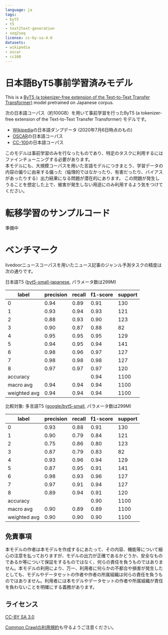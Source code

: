 ```yaml
---
language: ja
tags:
- byt5
- t5
- text2text-generation
- seq2seq
license: cc-by-sa-4.0
datasets:
- wikipedia
- oscar
- cc100
---
```


# 日本語ByT5事前学習済みモデル

This is a [ByT5 (a tokenizer-free extension of the Text-to-Text Transfer Transformer)](https://github.com/google-research/byt5/) model pretrained on Japanese corpus.

次の日本語コーパス（約100GB）を用いて事前学習を行ったByT5 (a tokenizer-free extension of the Text-to-Text Transfer Transformer) モデルです。  

* [Wikipedia](https://ja.wikipedia.org)の日本語ダンプデータ (2020年7月6日時点のもの)
* [OSCAR](https://oscar-corpus.com)の日本語コーパス
* [CC-100](http://data.statmt.org/cc-100/)の日本語コーパス

このモデルは事前学習のみを行なったものであり、特定のタスクに利用するにはファインチューニングする必要があります。  
本モデルにも、大規模コーパスを用いた言語モデルにつきまとう、学習データの内容の偏りに由来する偏った（倫理的ではなかったり、有害だったり、バイアスがあったりする）出力結果になる問題が潜在的にあります。
この問題が発生しうることを想定した上で、被害が発生しない用途にのみ利用するよう気をつけてください。


# 転移学習のサンプルコード

準備中


# ベンチマーク

livedoorニュースコーパスを用いたニュース記事のジャンル予測タスクの精度は次の通りです。

日本語T5 ([byt5-small-japanese](https://huggingface.co/sonoisa/byt5-small-japanese), パラメータ数は299M)

| label       |  precision  |  recall | f1-score | support |
| ----------- | ----------- | ------- | -------- | ------- |
|           0 |      0.94   |   0.89  |    0.91  |     130 |
|           1 |      0.93   |   0.94  |    0.93  |     121 |
|           2 |      0.88   |   0.93  |    0.90  |     123 |
|           3 |      0.90   |   0.87  |    0.88  |      82 |
|           4 |      0.95   |   0.95  |    0.95  |     129 |
|           5 |      0.94   |   0.95  |    0.94  |     141 |
|           6 |      0.98   |   0.96  |    0.97  |     127 |
|           7 |      0.98   |   0.98  |    0.98  |     127 |
|           8 |      0.97   |   0.97  |    0.97  |     120 |
|   accuracy  |             |         |    0.94  |    1100 |
|  macro avg  |      0.94   |   0.94  |    0.94  |    1100 |
| weighted avg |     0.94   |   0.94  |    0.94  |    1100 |


比較対象: 多言語T5 ([google/byt5-small](https://huggingface.co/google/byt5-small), パラメータ数は299M)

| label       |  precision  |  recall | f1-score | support |
| ----------- | ----------- | ------- | -------- | ------- |
|           0 |      0.93   |   0.88  |    0.91  |     130 |
|           1 |      0.90   |   0.79  |    0.84  |     121 |
|           2 |      0.75   |   0.86  |    0.80  |     123 |
|           3 |      0.87   |   0.79  |    0.83  |      82 |
|           4 |      0.93   |   0.96  |    0.94  |     129 |
|           5 |      0.87   |   0.95  |    0.91  |     141 |
|           6 |      0.98   |   0.93  |    0.96  |     127 |
|           7 |      0.97   |   0.91  |    0.94  |     127 |
|           8 |      0.89   |   0.94  |    0.91  |     120 |
|   accuracy  |             |         |    0.90  |    1100 |
|  macro avg  |      0.90   |   0.89  |    0.89  |    1100 |
| weighted avg |     0.90   |   0.90  |    0.90  |    1100 |


## 免責事項

本モデルの作者は本モデルを作成するにあたって、その内容、機能等について細心の注意を払っておりますが、モデルの出力が正確であるかどうか、安全なものであるか等について保証をするものではなく、何らの責任を負うものではありません。本モデルの利用により、万一、利用者に何らかの不都合や損害が発生したとしても、モデルやデータセットの作者や作者の所属組織は何らの責任を負うものではありません。利用者には本モデルやデータセットの作者や所属組織が責任を負わないことを明確にする義務があります。


## ライセンス

[CC-BY SA 3.0](https://creativecommons.org/licenses/by-sa/3.0/deed.ja)

[Common Crawlの利用規約](http://commoncrawl.org/terms-of-use/)も守るようご注意ください。
